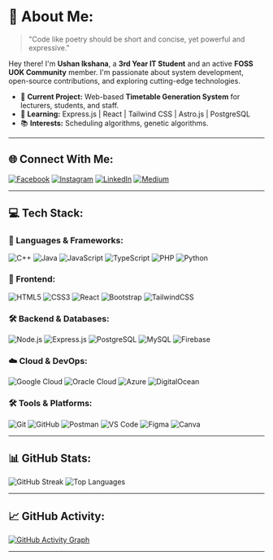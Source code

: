 # 💫 About Me:

> "Code like poetry should be short and concise, yet powerful and expressive."

Hey there! I'm **Ushan Ikshana**, a **3rd Year IT Student** and an active **FOSS UOK Community** member. I'm passionate about system development, open-source contributions, and exploring cutting-edge technologies.

- 🔭 **Current Project:** Web-based **Timetable Generation System** for lecturers, students, and staff.
- 🌱 **Learning:** Express.js | React | Tailwind CSS | Astro.js | PostgreSQL
- 📚 **Interests:** Scheduling algorithms, genetic algorithms.

---

## 🌐 Connect With Me:
[![Facebook](https://img.shields.io/badge/Facebook-1877F2?style=flat&logo=facebook&logoColor=white)](https://facebook.com/im.ushan-ikshana) [![Instagram](https://img.shields.io/badge/Instagram-E4405F?style=flat&logo=instagram&logoColor=white)](https://instagram.com/im.ushan-ikshana) [![LinkedIn](https://img.shields.io/badge/LinkedIn-0077B5?style=flat&logo=linkedin&logoColor=white)](https://linkedin.com/in/im-ushan-ikshana) [![Medium](https://img.shields.io/badge/Medium-12100E?style=flat&logo=medium&logoColor=white)](https://medium.com/@im-ushan-ikshana)

---

## 💻 Tech Stack:
### 🚀 Languages & Frameworks:
![C++](https://img.shields.io/badge/C%2B%2B-00599C?style=flat&logo=c%2B%2B&logoColor=white)  ![Java](https://img.shields.io/badge/Java-ED8B00?style=flat&logo=openjdk&logoColor=white)  ![JavaScript](https://img.shields.io/badge/JavaScript-F7DF1E?style=flat&logo=javascript&logoColor=black)  ![TypeScript](https://img.shields.io/badge/TypeScript-007ACC?style=flat&logo=typescript&logoColor=white)  ![PHP](https://img.shields.io/badge/PHP-777BB4?style=flat&logo=php&logoColor=white)  ![Python](https://img.shields.io/badge/Python-3670A0?style=flat&logo=python&logoColor=ffdd54)

### 🎨 Frontend:
![HTML5](https://img.shields.io/badge/HTML5-E34F26?style=flat&logo=html5&logoColor=white)  ![CSS3](https://img.shields.io/badge/CSS3-1572B6?style=flat&logo=css3&logoColor=white)  ![React](https://img.shields.io/badge/React-20232A?style=flat&logo=react&logoColor=61DAFB)  ![Bootstrap](https://img.shields.io/badge/Bootstrap-7952B3?style=flat&logo=bootstrap&logoColor=white)  ![TailwindCSS](https://img.shields.io/badge/TailwindCSS-06B6D4?style=flat&logo=tailwindcss&logoColor=white)

### 🛠 Backend & Databases:
![Node.js](https://img.shields.io/badge/Node.js-43853D?style=flat&logo=node.js&logoColor=white)  ![Express.js](https://img.shields.io/badge/Express.js-000000?style=flat&logo=express&logoColor=white)  ![PostgreSQL](https://img.shields.io/badge/PostgreSQL-336791?style=flat&logo=postgresql&logoColor=white)  ![MySQL](https://img.shields.io/badge/MySQL-4479A1?style=flat&logo=mysql&logoColor=white)  ![Firebase](https://img.shields.io/badge/Firebase-FFCA28?style=flat&logo=firebase&logoColor=black)

### ☁️ Cloud & DevOps:
![Google Cloud](https://img.shields.io/badge/GoogleCloud-4285F4?style=flat&logo=google-cloud&logoColor=white)  ![Oracle Cloud](https://img.shields.io/badge/OracleCloud-F80000?style=flat&logo=oracle&logoColor=white)  ![Azure](https://img.shields.io/badge/Microsoft_Azure-0078D4?style=flat&logo=microsoft-azure&logoColor=white)  ![DigitalOcean](https://img.shields.io/badge/DigitalOcean-0080FF?style=flat&logo=digitalocean&logoColor=white)

### 🛠 Tools & Platforms:
![Git](https://img.shields.io/badge/Git-F05033?style=flat&logo=git&logoColor=white)  ![GitHub](https://img.shields.io/badge/GitHub-181717?style=flat&logo=github&logoColor=white)  ![Postman](https://img.shields.io/badge/Postman-FF6C37?style=flat&logo=postman&logoColor=white)  ![VS Code](https://img.shields.io/badge/VS_Code-007ACC?style=flat&logo=visual-studio-code&logoColor=white)  ![Figma](https://img.shields.io/badge/Figma-F24E1E?style=flat&logo=figma&logoColor=white)  ![Canva](https://img.shields.io/badge/Canva-00C4CC?style=flat&logo=canva&logoColor=white)

---

## 📊 GitHub Stats:
![GitHub Streak](https://github-readme-streak-stats.herokuapp.com/?user=im-ushan-ikshana&theme=highcontrast&hide_border=false)
![Top Languages](https://github-readme-stats.vercel.app/api/top-langs/?username=im-ushan-ikshana&theme=highcontrast&hide_border=false&layout=compact)

---

## 📈 GitHub Activity:
[![GitHub Activity Graph](https://github-readme-activity-graph.vercel.app/graph?username=im-ushan-ikshana&theme=react-dark&area=true)](https://github.com/im-ushan-ikshana)

---
